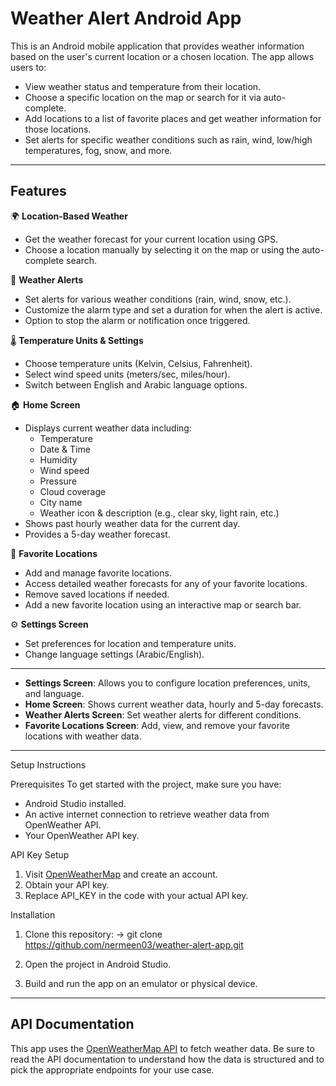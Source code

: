 # Weather Alert Android App

This is an Android mobile application that provides weather information based on the user's current location or a chosen location. The app allows users to:

- View weather status and temperature from their location.
- Choose a specific location on the map or search for it via auto-complete.
- Add locations to a list of favorite places and get weather information for those locations.
- Set alerts for specific weather conditions such as rain, wind, low/high temperatures, fog, snow, and more.

---

## Features

🌍 **Location-Based Weather**
- Get the weather forecast for your current location using GPS.
- Choose a location manually by selecting it on the map or using the auto-complete search.

🔔 **Weather Alerts**
- Set alerts for various weather conditions (rain, wind, snow, etc.).
- Customize the alarm type and set a duration for when the alert is active.
- Option to stop the alarm or notification once triggered.

🌡️ **Temperature Units & Settings**
- Choose temperature units (Kelvin, Celsius, Fahrenheit).
- Select wind speed units (meters/sec, miles/hour).
- Switch between English and Arabic language options.

🏠 **Home Screen**
- Displays current weather data including:
  - Temperature
  - Date & Time
  - Humidity
  - Wind speed
  - Pressure
  - Cloud coverage
  - City name
  - Weather icon & description (e.g., clear sky, light rain, etc.)
- Shows past hourly weather data for the current day.
- Provides a 5-day weather forecast.

💖 **Favorite Locations**
- Add and manage favorite locations.
- Access detailed weather forecasts for any of your favorite locations.
- Remove saved locations if needed.
- Add a new favorite location using an interactive map or search bar.

⚙️ **Settings Screen**
- Set preferences for location and temperature units.
- Change language settings (Arabic/English).

---

- **Settings Screen**: Allows you to configure location preferences, units, and language.
- **Home Screen**: Shows current weather data, hourly and 5-day forecasts.
- **Weather Alerts Screen**: Set weather alerts for different conditions.
- **Favorite Locations Screen**: Add, view, and remove your favorite locations with weather data.

---

Setup Instructions

Prerequisites
To get started with the project, make sure you have:

- Android Studio installed.
- An active internet connection to retrieve weather data from OpenWeather API.
- Your OpenWeather API key.

API Key Setup
1. Visit [OpenWeatherMap](https://openweathermap.org/) and create an account.
2. Obtain your API key.
3. Replace API_KEY in the code with your actual API key.

Installation

1. Clone this repository:
  -> git clone https://github.com/nermeen03/weather-alert-app.git

2. Open the project in Android Studio.

3. Build and run the app on an emulator or physical device.

---

## API Documentation

This app uses the [OpenWeatherMap API](https://api.openweathermap.org/data/2.5/forecast) to fetch weather data. Be sure to read the API documentation to understand how the data is structured and to pick the appropriate endpoints for your use case.


